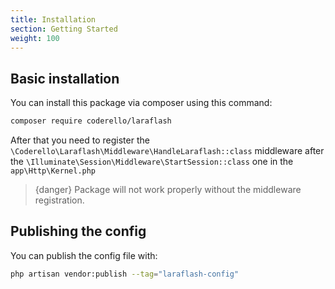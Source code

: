 ```yaml
---
title: Installation
section: Getting Started
weight: 100
---
```


## Basic installation

You can install this package via composer using this command:

```bash
composer require coderello/laraflash 
```

After that you need to register the `\Coderello\Laraflash\Middleware\HandleLaraflash::class` middleware after the `\Illuminate\Session\Middleware\StartSession::class` one in the `app\Http\Kernel.php`

> {danger} Package will not work properly without the middleware registration.

## Publishing the config

You can publish the config file with:

```bash
php artisan vendor:publish --tag="laraflash-config"
```
